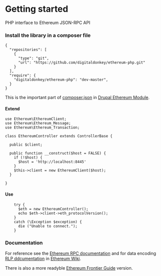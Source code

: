 # Getting started

PHP interface to Ethereum JSON-RPC API

### Install the library in a composer file


```
{
  "repositories": [
    {
      "type": "git",
      "url": "https://github.com/digitaldonkey/ethereum-php.git"
    }
  ],
  "require": {
    "digitaldonkey/ethereum-php": "dev-master",
  }
}

```
This is the important part of [composer.json](https://github.com/digitaldonkey/ethereum/blob/8.x-1.x/composer.json) in [Drupal Ethereum Module](https://drupal.org/project/ethereum).


#### Extend

```
use Ethereum\EthereumClient;
use Ethereum\Ethereum_Message;
use Ethereum\Ethereum_Transaction;

class EthereumController extends ControllerBase {

  public $client;

  public function __construct($host = FALSE) {
    if (!$host) {
      $host = 'http://localhost:8445'
    }
    $this->client = new EthereumClient($host);
  }

}
```

#### Use

```
    try {
      $eth = new EthereumController();
      echo $eth->client->eth_protocolVersion();
    }
    catch (\Exception $exception) {
      die ("Unable to connect.");
    }

```

### Documentation
For reference see the [Ethereum RPC documentation](https://github.com/ethereum/wiki/wiki/JSON-RPC) and for data encoding [RLP ddcumentation](https://github.com/ethereum/wiki/wiki/RLP) in [Ethereum Wiki](https://github.com/ethereum/wiki).

There is also a more readyble [Ethereum Frontier Guide](http://ethereum.gitbooks.io/frontier-guide/content/rpc.html) version.
